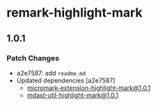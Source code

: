 # remark-highlight-mark

## 1.0.1

### Patch Changes

- a2e7587: add `readme.md`
- Updated dependencies [a2e7587]
  - micromark-extension-highlight-mark@1.0.1
  - mdast-util-highlight-mark@1.0.1
